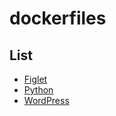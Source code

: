 # dockerfiles

## List

- [Figlet](https://github.com/ysmtegsr/dockerfiles/tree/main/figlet)
- [Python](https://github.com/ysmtegsr/dockerfiles/tree/main/python)
- [WordPress](https://github.com/ysmtegsr/dockerfiles/tree/main/wordpress)
